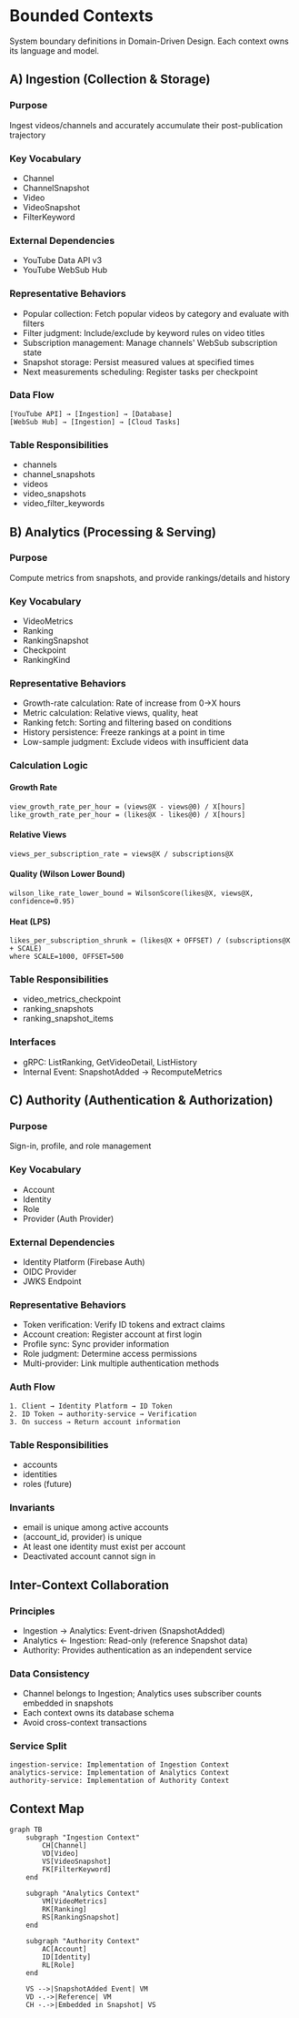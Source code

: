 # Bounded Contexts

System boundary definitions in Domain-Driven Design. Each context owns its language and model.

## A) Ingestion (Collection & Storage)

### Purpose
Ingest videos/channels and accurately accumulate their post-publication trajectory

### Key Vocabulary
- Channel
- ChannelSnapshot
- Video
- VideoSnapshot
- FilterKeyword

### External Dependencies
- YouTube Data API v3
- YouTube WebSub Hub

### Representative Behaviors
- Popular collection: Fetch popular videos by category and evaluate with filters
- Filter judgment: Include/exclude by keyword rules on video titles
- Subscription management: Manage channels' WebSub subscription state
- Snapshot storage: Persist measured values at specified times
- Next measurements scheduling: Register tasks per checkpoint

### Data Flow
```
[YouTube API] → [Ingestion] → [Database]
[WebSub Hub] → [Ingestion] → [Cloud Tasks]
```

### Table Responsibilities
- channels
- channel_snapshots
- videos
- video_snapshots
- video_filter_keywords

## B) Analytics (Processing & Serving)

### Purpose
Compute metrics from snapshots, and provide rankings/details and history

### Key Vocabulary
- VideoMetrics
- Ranking
- RankingSnapshot
- Checkpoint
- RankingKind

### Representative Behaviors
- Growth-rate calculation: Rate of increase from 0→X hours
- Metric calculation: Relative views, quality, heat
- Ranking fetch: Sorting and filtering based on conditions
- History persistence: Freeze rankings at a point in time
- Low-sample judgment: Exclude videos with insufficient data

### Calculation Logic

#### Growth Rate
```
view_growth_rate_per_hour = (views@X - views@0) / X[hours]
like_growth_rate_per_hour = (likes@X - likes@0) / X[hours]
```

#### Relative Views
```
views_per_subscription_rate = views@X / subscriptions@X
```

#### Quality (Wilson Lower Bound)
```
wilson_like_rate_lower_bound = WilsonScore(likes@X, views@X, confidence=0.95)
```

#### Heat (LPS)
```
likes_per_subscription_shrunk = (likes@X + OFFSET) / (subscriptions@X + SCALE)
where SCALE=1000, OFFSET=500
```

### Table Responsibilities
- video_metrics_checkpoint
- ranking_snapshots
- ranking_snapshot_items

### Interfaces
- gRPC: ListRanking, GetVideoDetail, ListHistory
- Internal Event: SnapshotAdded → RecomputeMetrics

## C) Authority (Authentication & Authorization)

### Purpose
Sign-in, profile, and role management

### Key Vocabulary
- Account
- Identity
- Role
- Provider (Auth Provider)

### External Dependencies
- Identity Platform (Firebase Auth)
- OIDC Provider
- JWKS Endpoint

### Representative Behaviors
- Token verification: Verify ID tokens and extract claims
- Account creation: Register account at first login
- Profile sync: Sync provider information
- Role judgment: Determine access permissions
- Multi-provider: Link multiple authentication methods

### Auth Flow
```
1. Client → Identity Platform → ID Token
2. ID Token → authority-service → Verification
3. On success → Return account information
```

### Table Responsibilities
- accounts
- identities
- roles (future)

### Invariants
- email is unique among active accounts
- (account_id, provider) is unique
- At least one identity must exist per account
- Deactivated account cannot sign in

## Inter-Context Collaboration

### Principles
- Ingestion → Analytics: Event-driven (SnapshotAdded)
- Analytics ← Ingestion: Read-only (reference Snapshot data)
- Authority: Provides authentication as an independent service

### Data Consistency
- Channel belongs to Ingestion; Analytics uses subscriber counts embedded in snapshots
- Each context owns its database schema
- Avoid cross-context transactions

### Service Split
```
ingestion-service: Implementation of Ingestion Context
analytics-service: Implementation of Analytics Context  
authority-service: Implementation of Authority Context
```

## Context Map

```mermaid
graph TB
    subgraph "Ingestion Context"
        CH[Channel]
        VD[Video]
        VS[VideoSnapshot]
        FK[FilterKeyword]
    end
    
    subgraph "Analytics Context"
        VM[VideoMetrics]
        RK[Ranking]
        RS[RankingSnapshot]
    end
    
    subgraph "Authority Context"
        AC[Account]
        ID[Identity]
        RL[Role]
    end
    
    VS -->|SnapshotAdded Event| VM
    VD -.->|Reference| VM
    CH -.->|Embedded in Snapshot| VS
```
